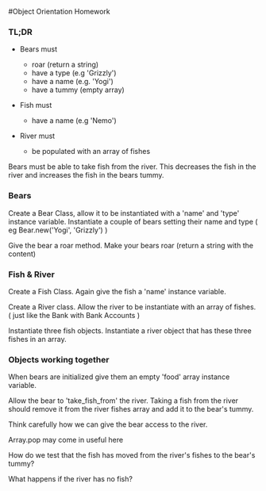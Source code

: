 #Object Orientation Homework

### TL;DR

* Bears must
	- roar (return a string)
	- have a type (e.g 'Grizzly')
	- have a name (e.g. 'Yogi')
	- have a tummy (empty array)

* Fish must
	- have a name (e.g 'Nemo')

* River must
 	- be populated with an array of fishes

Bears must be able to take fish from the river. This decreases the fish in the river and increases the fish in the bears tummy.

### Bears

Create a Bear Class, allow it to be instantiated with a 'name' and 'type' instance variable.  Instantiate a couple of bears setting their name and type ( eg Bear.new('Yogi', 'Grizzly') )

Give the bear a roar method.
Make your bears roar (return a string with the content)

### Fish & River

Create a Fish Class. Again give the fish a 'name' instance variable.

Create a River class. Allow the river to be instantiate with an array of fishes.  ( just like the Bank with Bank Accounts )

Instantiate three fish objects.  Instantiate a river object that has these three fishes in an array.

### Objects working together

When bears are initialized give them an empty 'food' array instance variable.

Allow the bear to 'take_fish_from' the river.  Taking a fish from the river should remove it from the river fishes array and add it to the bear's tummy. 

Think carefully how we can give the bear access to the river.

Array.pop may come in useful here

How do we test that the fish has moved from the river's fishes to the bear's tummy?

What happens if the river has no fish?

